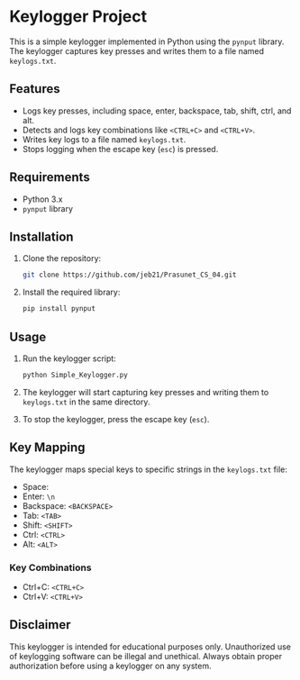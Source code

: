# Keylogger Project

This is a simple keylogger implemented in Python using the `pynput` library. The keylogger captures key presses and writes them to a file named `keylogs.txt`.

## Features

- Logs key presses, including space, enter, backspace, tab, shift, ctrl, and alt.
- Detects and logs key combinations like `<CTRL+C>` and `<CTRL+V>`.
- Writes key logs to a file named `keylogs.txt`.
- Stops logging when the escape key (`esc`) is pressed.

## Requirements

- Python 3.x
- `pynput` library

## Installation

1. Clone the repository:
    ```bash
    git clone https://github.com/jeb21/Prasunet_CS_04.git
    ```

2. Install the required library:
    ```bash
    pip install pynput
    ```

## Usage

1. Run the keylogger script:
    ```bash
    python Simple_Keylogger.py
    ```

2. The keylogger will start capturing key presses and writing them to `keylogs.txt` in the same directory.

3. To stop the keylogger, press the escape key (`esc`).

## Key Mapping

The keylogger maps special keys to specific strings in the `keylogs.txt` file:
- Space: ` `
- Enter: `\n`
- Backspace: `<BACKSPACE>`
- Tab: `<TAB>`
- Shift: `<SHIFT>`
- Ctrl: `<CTRL>`
- Alt: `<ALT>`

### Key Combinations
- Ctrl+C: `<CTRL+C>`
- Ctrl+V: `<CTRL+V>`

## Disclaimer

This keylogger is intended for educational purposes only. Unauthorized use of keylogging software can be illegal and unethical. Always obtain proper authorization before using a keylogger on any system.

